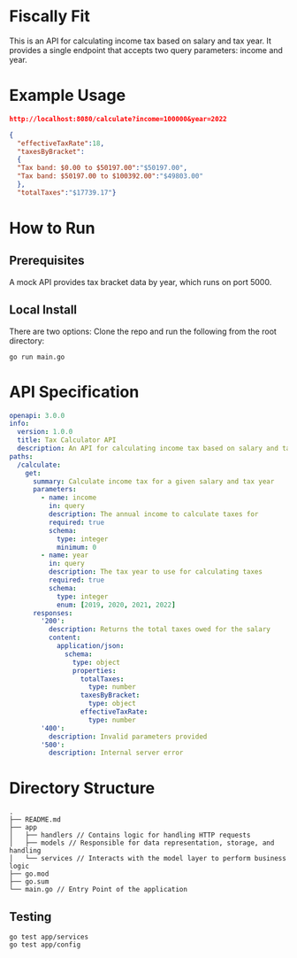 # Fiscally Fit

This is an API for calculating income tax based on salary and tax year. It provides a single endpoint that accepts two query parameters: income and year.

# Example Usage
```json
http://localhost:8080/calculate?income=100000&year=2022

{
  "effectiveTaxRate":18,
  "taxesByBracket":
  { 
  "Tax band: $0.00 to $50197.00":"$50197.00",
  "Tax band: $50197.00 to $100392.00":"$49803.00"
  },
  "totalTaxes":"$17739.17"}
```

# How to Run
## Prerequisites
A mock API provides tax bracket data by year, which runs on port 5000. 

## Local Install
There are two options:
Clone the repo and run the following from the root directory:
```
go run main.go
```

# API Specification

```yaml
openapi: 3.0.0
info:
  version: 1.0.0
  title: Tax Calculator API
  description: An API for calculating income tax based on salary and tax year
paths:
  /calculate:
    get:
      summary: Calculate income tax for a given salary and tax year
      parameters:
        - name: income
          in: query
          description: The annual income to calculate taxes for
          required: true
          schema:
            type: integer
            minimum: 0
        - name: year
          in: query
          description: The tax year to use for calculating taxes
          required: true
          schema:
            type: integer
            enum: [2019, 2020, 2021, 2022]
      responses:
        '200':
          description: Returns the total taxes owed for the salary
          content:
            application/json:
              schema:
                type: object
                properties:
                  totalTaxes:
                    type: number
                  taxesByBracket:
                    type: object
                  effectiveTaxRate:
                    type: number
        '400':
          description: Invalid parameters provided
        '500':
          description: Internal server error
```

# Directory Structure
``` 
.
├── README.md
├── app
│   ├── handlers // Contains logic for handling HTTP requests
│   ├── models // Responsible for data representation, storage, and handling
│   └── services // Interacts with the model layer to perform business logic
├── go.mod
├── go.sum
└── main.go // Entry Point of the application

```

## Testing
```
go test app/services
go test app/config
```

